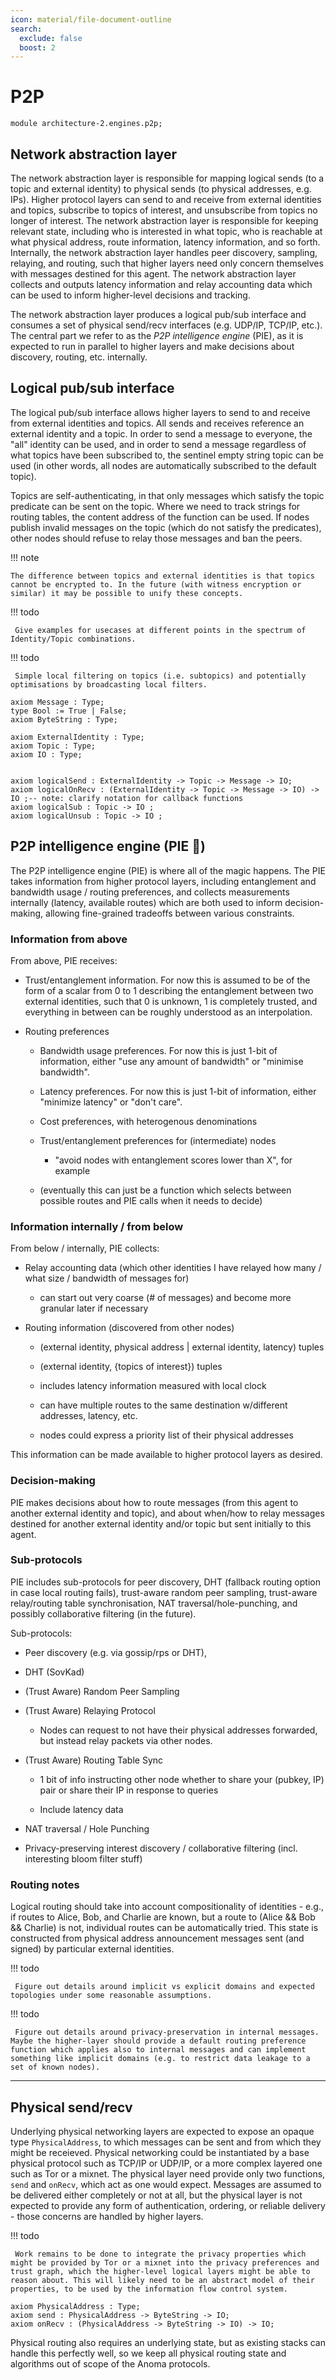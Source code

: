 ```yaml
---
icon: material/file-document-outline
search:
  exclude: false
  boost: 2
---
```



# P2P

```juvix hide
module architecture-2.engines.p2p;
```


## Network abstraction layer

The network abstraction layer is responsible for mapping logical sends (to a
topic and external identity) to physical sends (to physical addresses, e.g.
IPs). Higher protocol layers can send to and receive from external identities
and topics, subscribe to topics of interest, and unsubscribe from topics no
longer of interest. The network abstraction layer is responsible for keeping
relevant state, including who is interested in what topic, who is reachable at
what physical address, route information, latency information, and so forth.
Internally, the network abstraction layer handles peer discovery, sampling,
relaying, and routing, such that higher layers need only concern themselves with
messages destined for this agent. The network abstraction layer collects and
outputs latency information and relay accounting data which can be used to
inform higher-level decisions and tracking.

The network abstraction layer produces a logical pub/sub interface and consumes
a set of physical send/recv interfaces (e.g. UDP/IP, TCP/IP, etc.). The central
part we refer to as the _P2P intelligence engine_ (PIE), as it is expected to
run in parallel to higher layers and make decisions about discovery, routing,
etc. internally.

## Logical pub/sub interface

The logical pub/sub interface allows higher layers to send to and receive from
external identities and topics. All sends and receives reference an external
identity and a topic. In order to send a message to everyone, the "all" identity
can be used, and in order to send a message regardless of what topics have been
subscribed to, the sentinel empty string topic can be used (in other words, all
nodes are automatically subscribed to the default topic).

Topics are self-authenticating, in that only messages which satisfy the topic
predicate can be sent on the topic. Where we need to track strings for routing
tables, the content address of the function can be used. If nodes publish
invalid messages on the topic (which do not satisfy the predicates), other nodes
should refuse to relay those messages and ban the peers.

!!! note

    The difference between topics and external identities is that topics cannot be encrypted to. In the future (with witness encryption or similar) it may be possible to unify these concepts.

!!! todo

     Give examples for usecases at different points in the spectrum of Identity/Topic combinations.

!!! todo

     Simple local filtering on topics (i.e. subtopics) and potentially optimisations by broadcasting local filters.

```juvix
axiom Message : Type;
type Bool := True | False;
axiom ByteString : Type;

axiom ExternalIdentity : Type;
axiom Topic : Type;
axiom IO : Type;


axiom logicalSend : ExternalIdentity -> Topic -> Message -> IO;
axiom logicalOnRecv : (ExternalIdentity -> Topic -> Message -> IO) -> IO ;-- note: clarify notation for callback functions
axiom logicalSub : Topic -> IO ;
axiom logicalUnsub : Topic -> IO ;
```

## P2P intelligence engine (PIE 🥧)

The P2P intelligence engine (PIE) is where all of the magic happens. The PIE
takes information from higher protocol layers, including entanglement and
bandwidth usage / routing preferences, and collects measurements internally
(latency, available routes) which are both used to inform decision-making,
allowing fine-grained tradeoffs between various constraints.

### Information from above

From above, PIE receives:
- Trust/entanglement information. For now this is assumed to be of the form of a
  scalar from 0 to 1 describing the entanglement between two external
  identities, such that 0 is unknown, 1 is completely trusted, and everything in
  between can be roughly understood as an interpolation.

- Routing preferences

    - Bandwidth usage preferences. For now this is just 1-bit of information,
      either "use any amount of bandwidth" or "minimise bandwidth".

    - Latency preferences. For now this is just 1-bit of information, either
      "minimize latency" or "don't care".

    - Cost preferences, with heterogenous denominations

    - Trust/entanglement preferences for (intermediate) nodes
        - "avoid nodes with entanglement scores lower than X", for example

    - (eventually this can just be a function which selects between possible
      routes and PIE calls when it needs to decide)

### Information internally / from below

From below / internally, PIE collects:

- Relay accounting data (which other identities I have relayed how many / what
  size / bandwidth of messages for)

    - can start out very coarse (# of messages) and become more granular later
      if necessary

- Routing information (discovered from other nodes)

    - (external identity, physical address | external identity, latency) tuples

    - (external identity, {topics of interest}) tuples

    - includes latency information measured with local clock

    - can have multiple routes to the same destination w/different addresses,
      latency, etc.

    - nodes could express a priority list of their physical addresses

This information can be made available to higher protocol layers as desired.

### Decision-making

PIE makes decisions about how to route messages (from this agent to another
external identity and topic), and about when/how to relay messages destined for
another external identity and/or topic but sent initially to this agent.

### Sub-protocols

PIE includes sub-protocols for peer discovery, DHT (fallback routing option in
case local routing fails), trust-aware random peer sampling, trust-aware
relay/routing table synchronisation, NAT traversal/hole-punching, and possibly
collaborative filtering (in the future).

Sub-protocols:

- Peer discovery (e.g. via gossip/rps or DHT),

- DHT (SovKad)

- (Trust Aware) Random Peer Sampling

- (Trust Aware) Relaying Protocol

    - Nodes can request to not have their physical addresses forwarded, but
      instead relay packets via other nodes.

- (Trust Aware) Routing Table Sync

  - 1 bit of info instructing other node whether to share your (pubkey, IP) pair
    or share their IP in response to queries

  - Include latency data

 - NAT traversal / Hole Punching

 - Privacy-preserving interest discovery / collaborative filtering (incl. interesting bloom filter stuff)

### Routing notes

Logical routing should take into account compositionality of identities - e.g., if routes to Alice, Bob, and Charlie are known, but a route to (Alice && Bob && Charlie) is not, individual routes can be automatically tried. This state is constructed from physical address announcement messages sent (and signed) by particular external identities.

!!! todo

     Figure out details around implicit vs explicit domains and expected topologies under some reasonable assumptions.

!!! todo

     Figure out details around privacy-preservation in internal messages. Maybe the higher-layer should provide a default routing preference function which applies also to internal messages and can implement something like implicit domains (e.g. to restrict data leakage to a set of known nodes).

---

## Physical send/recv

Underlying physical networking layers are expected to expose an opaque type
`PhysicalAddress`, to which messages can be sent and from which they might be
receieved. Physical networking could be instantiated by a base physical protocol
such as TCP/IP or UDP/IP, or a more complex layered one such as Tor or a mixnet.
The physical layer need provide only two functions, `send` and `onRecv`, which
act as one would expect. Messages are assumed to be delivered either completely
or not at all, but the physical layer is not expected to provide any form of
authentication, ordering, or reliable delivery - those concerns are handled by
higher layers.

!!! todo

     Work remains to be done to integrate the privacy properties which might be provided by Tor or a mixnet into the privacy preferences and  trust graph, which the higher-level logical layers might be able to reason about. This will likely need to be an abstract model of their properties, to be used by the information flow control system.

```juvix
axiom PhysicalAddress : Type;
axiom send : PhysicalAddress -> ByteString -> IO;
axiom onRecv : (PhysicalAddress -> ByteString -> IO) -> IO;
```

Physical routing also requires an underlying state, but as existing stacks can
handle this perfectly well, so we keep all physical routing state and algorithms
out of scope of the Anoma protocols.
